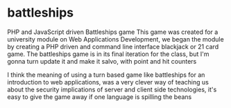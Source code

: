 # battleships
PHP and JavaScript driven Battleships game 
This game was created for a university module on Web Applications Development, we began the module by creating a PHP driven and command line interface blackjack or 21 card game.
The battleships game is in its final iteration for the class, but I'm gonna turn update it and make it salvo, with point and hit counters 

I think the meaning of using a turn based game like battleships for an introduction to web applications, was a very clever way of teaching us about the security implications of server and client side technologies, it's easy to give the game away if one language is spilling the beans 
